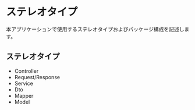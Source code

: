 # ステレオタイプ

本アプリケーションで使用するステレオタイプおよびパッケージ構成を記述します。

## ステレオタイプ

- Controller
- Request/Response
- Service
- Dto
- Mapper
- Model